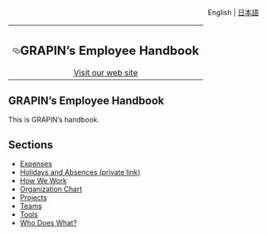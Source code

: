   <div id="readme" class="Box-body readme blob js-code-block-container">
    <article class="markdown-body entry-content p-3 p-md-6" itemprop="text"><p align="right">
English | <a href="/Xilinx/Vitis-Tutorials/blob/master/docs-jp/README.md">日本語</a>
</p>
<table width="100%">
  <tbody><tr width="100%">
    <td align="center"><h1><a id="user-content-20192-vitis-application-acceleration-development-flow-tutorials" class="anchor" aria-hidden="true" href="#20192-vitis-application-acceleration-development-flow-tutorials"><svg class="octicon octicon-link" viewBox="0 0 16 16" version="1.1" width="16" height="16" aria-hidden="true"><path fill-rule="evenodd" d="M4 9h1v1H4c-1.5 0-3-1.69-3-3.5S2.55 3 4 3h4c1.45 0 3 1.69 3 3.5 0 1.41-.91 2.72-2 3.25V8.59c.58-.45 1-1.27 1-2.09C10 5.22 8.98 4 8 4H4c-.98 0-2 1.22-2 2.5S3 9 4 9zm9-3h-1v1h1c1 0 2 1.22 2 2.5S13.98 12 13 12H9c-.98 0-2-1.22-2-2.5 0-.83.42-1.64 1-2.09V6.25c-1.09.53-2 1.84-2 3.25C6 11.31 7.55 13 9 13h4c1.45 0 3-1.69 3-3.5S14.5 6 13 6z"></path></svg></a>GRAPIN’s Employee Handbook</h1>
    <a href="https://boring-secretary.surge.sh">Visit our web site</a>
    </td>
 </tr>
 </tbody></table>

# GRAPIN’s Employee Handbook
This is GRAPIN’s handbook.

## Sections
* [Expenses](expenses.md)
* [Holidays and Absences (private link)](https://storage.grapin.ch/index.php/f/224530)
* [How We Work](how-we-work.md)
* [Organization Chart](https://github.com/grapin/handbook/blob/master/organization-chart.md)
* [Projects](https://github.com/grapin/handbook/blob/master/projects.md)
* [Teams](https://github.com/grapin/handbook/blob/master/teams.md)
* [Tools](https://github.com/grapin/handbook/blob/master/tools.md)
* [Who Does What?](https://github.com/grapin/handbook/blob/master/who-does-what.md)